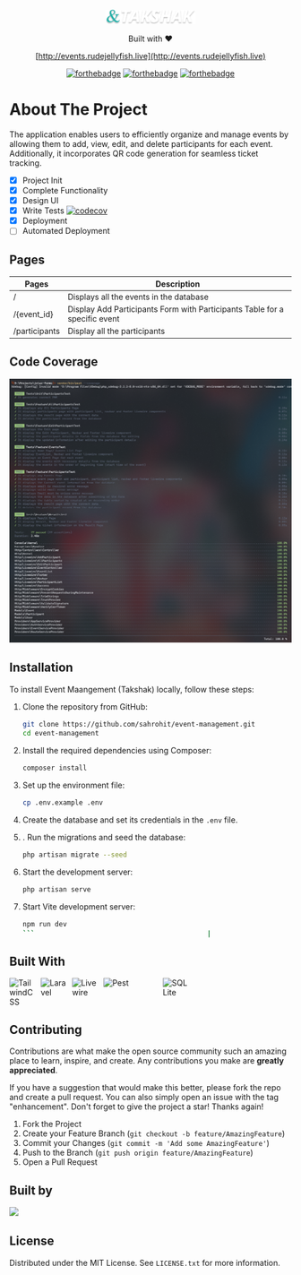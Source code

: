 <!-- PROJECT LOGO -->
<br />
<div align="center">
  <a href="https://github.com/github_username/repo_name">
    <img src="public/logo_light.svg" alt="Logo" width="160">
  </a>

  <p align="center">
    Built with ❤️

[http://events.rudejellyfish.live](http://events.rudejellyfish.live)

[![forthebadge](https://forthebadge.com/images/badges/built-with-love.svg)](https://forthebadge.com)
[![forthebadge](https://forthebadge.com/images/badges/powered-by-electricity.svg)](https://forthebadge.com)
[![forthebadge](https://forthebadge.com/images/badges/ctrl-c-ctrl-v.svg)](https://forthebadge.com)

</div>

# About The Project

The application enables users to efficiently organize and manage events by allowing them to add, view, edit, and delete participants for each event. Additionally, it incorporates QR code generation for seamless ticket tracking.

-   [x] Project Init
-   [x] Complete Functionality
-   [x] Design UI
-   [x] Write Tests [![codecov](https://codecov.io/gh/sahrohit/event-management/branch/main/graph/badge.svg?token=3928e7bf-bae0-4a28-997a-0e548887bdbe)](https://codecov.io/gh/sahrohit/event-management)
-   [x] Deployment
-   [ ] Automated Deployment

## Pages

| Pages         | Description                                                                |
| ------------- | -------------------------------------------------------------------------- |
| /             | Displays all the events in the database                                    |
| /{event_id}   | Display Add Participants Form with Participants Table for a specific event |
| /participants | Display all the participants                                               |

## Code Coverage

![Code Coverage](public/coverage.png)

## Installation

To install Event Maangement (Takshak) locally, follow these steps:

1. Clone the repository from GitHub:

    ```bash
    git clone https://github.com/sahrohit/event-management.git
    cd event-management
    ```

2. Install the required dependencies using Composer:

    ```bash
    composer install
    ```

3. Set up the environment file:

    ```bash
    cp .env.example .env
    ```

4. Create the database and set its credentials in the `.env` file.

5. . Run the migrations and seed the database:

    ```bash
    php artisan migrate --seed
    ```

6. Start the development server:

    ```bash
    php artisan serve
    ```

7. Start Vite development server:

    ````bash
    npm run dev
    ```                                           |
    ````

## Built With

<div style="display: flex; flex-wrap: wrap; gap:6px;">
<img src="https://img.icons8.com/color/48/000000/tailwindcss.png" title="TailwindCSS" alt="TailwindCSS" width="50" height="50" />
<img src="https://img.icons8.com/?size=50&id=hUvxmdu7Rloj&format=png" title="Laravel" alt="Laravel" width="50" height="50" />
<img src="https://avatars.githubusercontent.com/u/51960834?s=200&v=4" title="Livewire" alt="Livewire" width="50" height="50" />
<img src="https://pestphp.com/www/assets/logo.svg" title="Pest" alt="Pest" width="100" height="50" />
<img src="https://img.icons8.com/?size=512&id=ldAV1F3sx1VI&format=png" title="SQL Lite" alt="SQL Lite" width="50" height="50" />
</div>

## Contributing

Contributions are what make the open source community such an amazing place to learn, inspire, and create. Any contributions you make are **greatly appreciated**.

If you have a suggestion that would make this better, please fork the repo and create a pull request. You can also simply open an issue with the tag "enhancement".
Don't forget to give the project a star! Thanks again!

1. Fork the Project
2. Create your Feature Branch (`git checkout -b feature/AmazingFeature`)
3. Commit your Changes (`git commit -m 'Add some AmazingFeature'`)
4. Push to the Branch (`git push origin feature/AmazingFeature`)
5. Open a Pull Request

## Built by

<a href="https://github.com/sahrohit/event-management/graphs/contributors">
  <img src="https://contrib.rocks/image?repo=sahrohit/event-management&max=2" />
</a>

<!-- LICENSE -->

## License

Distributed under the MIT License. See `LICENSE.txt` for more information.
